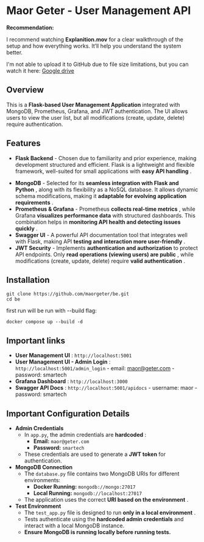 
# **Maor Geter - User Management API**

**Recommendation:**

I recommend watching **Explanition.mov** for a clear walkthrough of the setup and how everything works. It’ll help you understand the system better.

I'm not able to upload it to GitHub due to file size limitations, but you can watch it here: [Google drive](https://drive.google.com/file/d/1x11J7CT0T9UEjLQmC-SCKmC-61O1TKOk/view?usp=sharing)

## **Overview**

This is a **Flask-based User Management Application** integrated with MongoDB, Prometheus, Grafana, and JWT authentication. The UI allows users to view the user list, but all modifications (create, update, delete) require authentication.

## **Features**

- **Flask Backend** - Chosen due to familiarity and prior experience, making development structured and efficient. Flask is a lightweight and flexible framework, well-suited for small applications with  **easy API handling** .

* **MongoDB** - Selected for its  **seamless integration with Flask and Python** , along with its flexibility as a NoSQL database. It allows dynamic schema modifications, making it  **adaptable for evolving application requirements** .
* **Prometheus & Grafana** - Prometheus  **collects real-time metrics** , while Grafana **visualizes performance data** with structured dashboards. This combination helps in  **monitoring API health and detecting issues quickly** .
* **Swagger UI** - A powerful API documentation tool that integrates well with Flask, making API  **testing and interaction more user-friendly** .
* **JWT Security** - Implements **authentication and authorization** to protect API endpoints. Only  **read operations (viewing users) are public** , while modifications (create, update, delete) require  **valid authentication** .

## Installation

```
git clone https://github.com/maorgeter/be.git
cd be
```

first run will be run with --build flag:

```
docker compose up --build -d
```

## Important links

* **User Management UI** : `http://localhost:5001`
* **User Management UI - Admin Login** : `http://localhost:5001/admin_login` - email: maor@geter.com - password: smartech
* **Grafana Dashboard** : `http://localhost:3000`
* **Swagger API Docs** : `http://localhost:5001/apidocs` - username: maor - password: smartech

## Important Configuration Details

* **Admin Credentials**
  * In `app.py`, the admin credentials are  **hardcoded** :
    * **Email:** `maor@geter.com`
    * **Password:** `smartech`
  * These credentials are used to generate a **JWT token** for authentication.
* **MongoDB Connection**
  * The `database.py` file contains two MongoDB URIs for different environments:
    * **Docker Running:** `mongodb://mongo:27017`
    * **Local Running:** `mongodb://localhost:27017`
  * The application uses the correct  **URI based on the environment** .
* **Test Environment**
  * The `test_app.py` file is designed to run  **only in a local environment** .
  * Tests authenticate using the **hardcoded admin credentials** and interact with a local MongoDB instance.
  * **Ensure MongoDB is running locally before running tests.**
